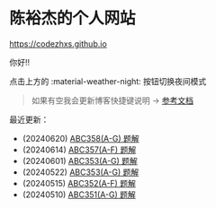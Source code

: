 # 陈裕杰的个人网站

<https://codezhxs.github.io>

你好!!

点击上方的 :material-weather-night: 按钮切换夜间模式

> 如果有空我会更新博客快捷键说明 -> [参考文档](https://squidfunk.github.io/mkdocs-material/setup/setting-up-navigation/#keyboard-shortcuts-mkdocsyml)

最近更新：

- (20240620) [ABC358(A-G) 题解](./algorithm/AtCoder/abc358.md)
- (20240614) [ABC357(A-F) 题解](./algorithm/AtCoder/abc357.md)
- (20240601) [ABC353(A-G) 题解](./algorithm/AtCoder/abc353.md)
- (20240522) [ABC353(A-G) 题解](./algorithm/AtCoder/abc353.md)
- (20240515) [ABC352(A-F) 题解](./algorithm/AtCoder/abc352.md)
- (20240510) [ABC351(A-G) 题解](./algorithm/AtCoder/abc351.md)



